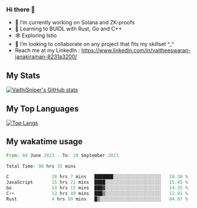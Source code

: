 ### Hi there 👋

- 🔭 I’m currently working on Solana and ZK-proofs
- 📖 Learning to BUIDL with Rust, Go and C++
- 🕸️ Exploring Istio
- 👯 I’m looking to collaborate on any project that fits my skillset ^_^
- Reach me at my LinkedIn : https://www.linkedin.com/in/vaitheeswaran-janakiraman-8231a3200/

## My Stats
[![VaithiSniper's GitHub stats](https://github-readme-stats.vercel.app/api?username=VaithiSniper&hide=stars&theme=radical)](https://github.com/anuraghazra/github-readme-stats)

## My Top Languages

[![Top Langs](https://github-readme-stats.vercel.app/api/top-langs/?username=VaithiSniper&layout=compact)](https://github.com/anuraghazra/github-readme-stats)

## My wakatime usage

<!--START_SECTION:waka-->

```rust
From: 04 June 2023 - To: 28 September 2023

Total Time: 98 hrs 35 mins

C                28 hrs 7 mins   ███████░░░░░░░░░░░░░░░░░░   28.30 %
JavaScript       15 hrs 21 mins  ████░░░░░░░░░░░░░░░░░░░░░   15.45 %
Go               14 hrs 15 mins  ███▓░░░░░░░░░░░░░░░░░░░░░   14.35 %
C++              12 hrs 49 mins  ███▒░░░░░░░░░░░░░░░░░░░░░   12.91 %
Rust             4 hrs 50 mins   █▒░░░░░░░░░░░░░░░░░░░░░░░   04.87 %
```

<!--END_SECTION:waka-->
